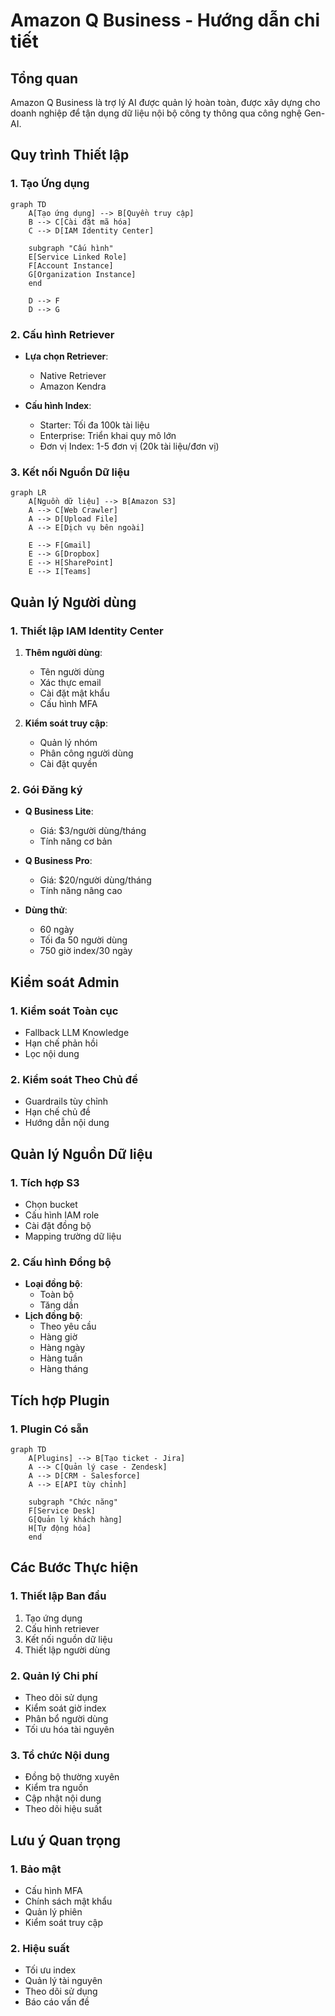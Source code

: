 # Amazon Q Business - Hướng dẫn chi tiết

## Tổng quan
Amazon Q Business là trợ lý AI được quản lý hoàn toàn, được xây dựng cho doanh nghiệp để tận dụng dữ liệu nội bộ công ty thông qua công nghệ Gen-AI.

## Quy trình Thiết lập

### 1. Tạo Ứng dụng
```mermaid
graph TD
    A[Tạo ứng dụng] --> B[Quyền truy cập]
    B --> C[Cài đặt mã hóa]
    C --> D[IAM Identity Center]
    
    subgraph "Cấu hình"
    E[Service Linked Role]
    F[Account Instance]
    G[Organization Instance]
    end
    
    D --> F
    D --> G
```

### 2. Cấu hình Retriever
- **Lựa chọn Retriever**:
  * Native Retriever
  * Amazon Kendra

- **Cấu hình Index**:
  * Starter: Tối đa 100k tài liệu
  * Enterprise: Triển khai quy mô lớn
  * Đơn vị Index: 1-5 đơn vị (20k tài liệu/đơn vị)

### 3. Kết nối Nguồn Dữ liệu
```mermaid
graph LR
    A[Nguồn dữ liệu] --> B[Amazon S3]
    A --> C[Web Crawler]
    A --> D[Upload File]
    A --> E[Dịch vụ bên ngoài]
    
    E --> F[Gmail]
    E --> G[Dropbox]
    E --> H[SharePoint]
    E --> I[Teams]
```

## Quản lý Người dùng

### 1. Thiết lập IAM Identity Center
1. **Thêm người dùng**:
   - Tên người dùng
   - Xác thực email
   - Cài đặt mật khẩu
   - Cấu hình MFA

2. **Kiểm soát truy cập**:
   - Quản lý nhóm
   - Phân công người dùng
   - Cài đặt quyền

### 2. Gói Đăng ký
- **Q Business Lite**: 
  * Giá: $3/người dùng/tháng
  * Tính năng cơ bản

- **Q Business Pro**:
  * Giá: $20/người dùng/tháng
  * Tính năng nâng cao

- **Dùng thử**:
  * 60 ngày
  * Tối đa 50 người dùng
  * 750 giờ index/30 ngày

## Kiểm soát Admin

### 1. Kiểm soát Toàn cục
- Fallback LLM Knowledge
- Hạn chế phản hồi
- Lọc nội dung

### 2. Kiểm soát Theo Chủ đề
- Guardrails tùy chỉnh
- Hạn chế chủ đề
- Hướng dẫn nội dung

## Quản lý Nguồn Dữ liệu

### 1. Tích hợp S3
- Chọn bucket
- Cấu hình IAM role
- Cài đặt đồng bộ
- Mapping trường dữ liệu

### 2. Cấu hình Đồng bộ
- **Loại đồng bộ**:
  * Toàn bộ
  * Tăng dần
- **Lịch đồng bộ**:
  * Theo yêu cầu
  * Hàng giờ
  * Hàng ngày
  * Hàng tuần
  * Hàng tháng

## Tích hợp Plugin

### 1. Plugin Có sẵn
```mermaid
graph TD
    A[Plugins] --> B[Tạo ticket - Jira]
    A --> C[Quản lý case - Zendesk]
    A --> D[CRM - Salesforce]
    A --> E[API tùy chỉnh]
    
    subgraph "Chức năng"
    F[Service Desk]
    G[Quản lý khách hàng]
    H[Tự động hóa]
    end
```

## Các Bước Thực hiện

### 1. Thiết lập Ban đầu
1. Tạo ứng dụng
2. Cấu hình retriever
3. Kết nối nguồn dữ liệu
4. Thiết lập người dùng

### 2. Quản lý Chi phí
- Theo dõi sử dụng
- Kiểm soát giờ index
- Phân bổ người dùng
- Tối ưu hóa tài nguyên

### 3. Tổ chức Nội dung
- Đồng bộ thường xuyên
- Kiểm tra nguồn
- Cập nhật nội dung
- Theo dõi hiệu suất

## Lưu ý Quan trọng

### 1. Bảo mật
- Cấu hình MFA
- Chính sách mật khẩu
- Quản lý phiên
- Kiểm soát truy cập

### 2. Hiệu suất
- Tối ưu index
- Quản lý tài nguyên
- Theo dõi sử dụng
- Báo cáo vấn đề
